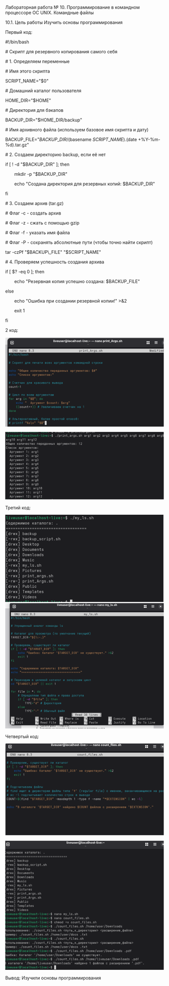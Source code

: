 ﻿Лабораторная работа № 10. Программирование в командном процессоре ОС UNIX. Командные файлы 

10\.1. Цель работы Изучить основы программирования

Первый код: 

#!/bin/bash

\# Скрипт для резервного копирования самого себя

\# 1. Определяем переменные

\# Имя этого скрипта

SCRIPT\_NAME="$0"

\# Домашний каталог пользователя

HOME\_DIR="$HOME"

\# Директория для бэкапов

BACKUP\_DIR="$HOME\_DIR/backup"

\# Имя архивного файла (используем базовое имя скрипта и дату)

BACKUP\_FILE="$BACKUP\_DIR/$(basename $SCRIPT\_NAME).$(date +%Y-%m-%d).tar.gz"

\# 2. Создаем директорию backup, если её нет

if [ ! -d "$BACKUP\_DIR" ]; then

`    `mkdir -p "$BACKUP\_DIR"

`    `echo "Создана директория для резервных копий: $BACKUP\_DIR"

fi

\# 3. Создаем архив (tar.gz)

\# Флаг -c - создать архив

\# Флаг -z - сжать с помощью gzip

\# Флаг -f - указать имя файла

\# Флаг -P - сохранять абсолютные пути (чтобы точно найти скрипт)

tar -czPf "$BACKUP\_FILE" "$SCRIPT\_NAME"

\# 4. Проверяем успешность создания архива

if [ $? -eq 0 ]; then

`    `echo "Резервная копия успешно создана: $BACKUP\_FILE"

else

`    `echo "Ошибка при создании резервной копии!" >&2

`    `exit 1

fi

2 код: 

![](Aspose.Words.2c2b4f74-ae25-4e1b-9b24-1bfafd1ef2a4.001.png)

![](Aspose.Words.2c2b4f74-ae25-4e1b-9b24-1bfafd1ef2a4.002.png)

Третий код: 

![](Aspose.Words.2c2b4f74-ae25-4e1b-9b24-1bfafd1ef2a4.003.png)\
![](Aspose.Words.2c2b4f74-ae25-4e1b-9b24-1bfafd1ef2a4.004.png)

Четвертый код:

![](Aspose.Words.2c2b4f74-ae25-4e1b-9b24-1bfafd1ef2a4.005.png)

![](Aspose.Words.2c2b4f74-ae25-4e1b-9b24-1bfafd1ef2a4.006.png)

Вывод:  Изучили основы программирования
